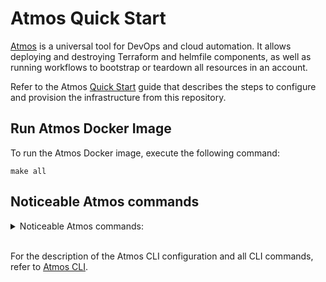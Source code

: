 # Atmos Quick Start

[Atmos](https://atmos.tools/) is a universal tool for DevOps and cloud automation. It allows
deploying and destroying Terraform and helmfile components, as well as running workflows to bootstrap or teardown all resources in an account.

Refer to the Atmos [Quick Start](https://atmos.tools/category/quick-start/) guide that describes the steps to configure and provision the 
infrastructure from this repository.

## Run Atmos Docker Image

To run the Atmos Docker image, execute the following command:

```shell
make all
```

## Noticeable Atmos commands

<details>
  <summary> Noticeable Atmos commands:</summary>

```shell
atmos version
atmos validate stacks
atmos describe stacks

atmos terraform shell vpc -s plat-ue2-dev
atmos terraform shell vpc-flow-logs-bucket -s plat-ue2-dev

atmos describe component vpc -s plat-ue2-dev
atmos describe component vpc -s plat-ue2-staging
atmos describe component vpc -s plat-ue2-dev

atmos describe component vpc -s plat-uw2-dev
atmos describe component vpc -s plat-uw2-staging
atmos describe component vpc -s plat-uw2-dev

atmos describe component vpc-flow-logs-bucket -s plat-ue2-dev
atmos describe component vpc-flow-logs-bucket -s plat-ue2-staging
atmos describe component vpc-flow-logs-bucket -s plat-ue2-dev

atmos terraform plan vpc -s plat-ue2-dev
atmos terraform plan vpc -s plat-ue2-staging
atmos terraform plan vpc -s plat-ue2-prod

atmos terraform apply vpc -s plat-ue2-dev
atmos terraform apply vpc -s plat-ue2-staging
atmos terraform apply vpc -s plat-ue2-prod

atmos terraform apply vpc -s plat-uw2-dev
atmos terraform apply vpc -s plat-uw2-staging
atmos terraform apply vpc -s plat-uw2-prod

atmos terraform apply vpc-flow-logs-bucket -s plat-ue2-dev
atmos terraform apply vpc-flow-logs-bucket -s plat-ue2-staging
atmos terraform apply vpc-flow-logs-bucket -s plat-ue2-prod

atmos terraform apply vpc-flow-logs-bucket -s plat-uw2-dev
atmos terraform apply vpc-flow-logs-bucket -s plat-uw2-staging
atmos terraform apply vpc-flow-logs-bucket -s plat-uw2-prod
```
</details>

<br/>

For the description of the Atmos CLI configuration and all CLI commands, refer to [Atmos CLI](https://atmos.tools/cli/configuration).
